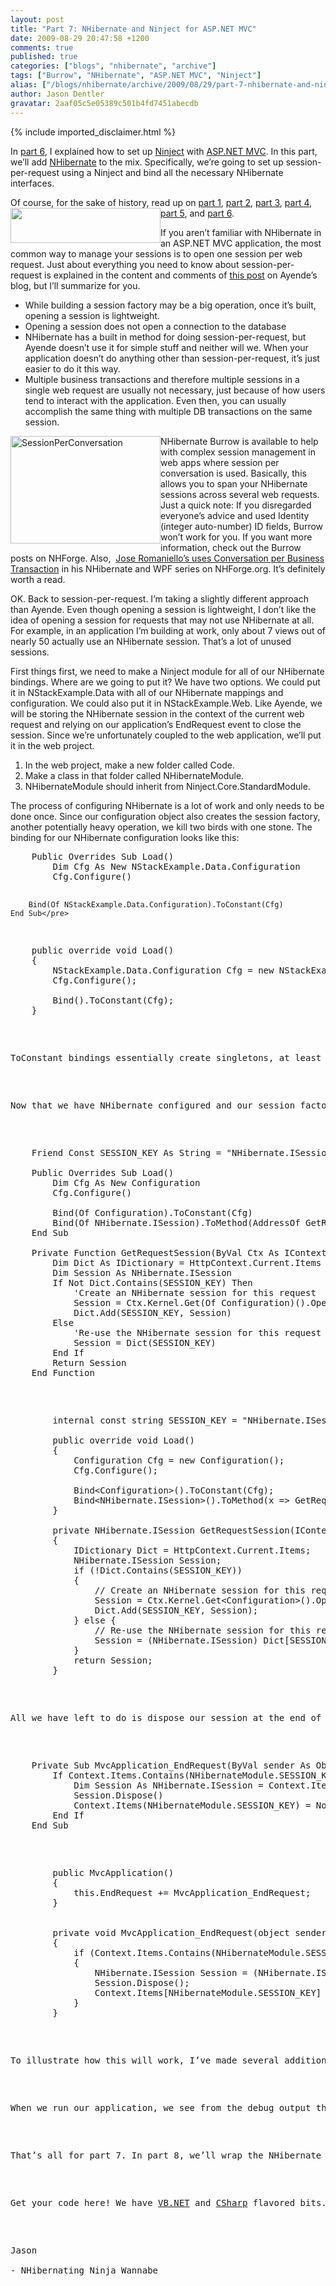 ```yaml
---
layout: post
title: "Part 7: NHibernate and Ninject for ASP.NET MVC"
date: 2009-08-29 20:47:58 +1200
comments: true
published: true
categories: ["blogs", "nhibernate", "archive"]
tags: ["Burrow", "NHibernate", "ASP.NET MVC", "Ninject"]
alias: ["/blogs/nhibernate/archive/2009/08/29/part-7-nhibernate-and-ninject-for-asp-net-mvc.aspx"]
author: Jason Dentler
gravatar: 2aaf05c5e05389c501b4fd7451abecdb
---
```

{% include imported_disclaimer.html %}
<p>In <a href="http://jasondentler.com/blog/2009/08/part-6-ninject-and-mvc-or-how-to-be-a-web-ninja/" target="_blank">part 6</a>, I explained how to set up <a href="http://ninject.org/" target="_blank">Ninject</a> with <a href="http://www.asp.net/mvc/" target="_blank">ASP.NET MVC</a>. In this part, we’ll add <a href="http://nhforge.org" target="_blank">NHibernate</a> to the mix. Specifically, we’re going to set up session-per-request using a Ninject and bind all the necessary NHibernate interfaces.</p>  <p>Of course, for the sake of history, read up on <a href="http://jasondentler.com/blog/2009/08/how-to-using-the-n-stack-part-1/" target="_blank">part 1</a>, <a href="http://jasondentler.com/blog/2009/08/how-to-using-the-n-stack-part-2/" target="_blank">part 2</a>, <a href="http://jasondentler.com/blog/2009/08/how-to-using-the-n-stack-part-3/" target="_blank">part 3</a>, <a href="http://jasondentler.com/blog/2009/08/how-to-using-the-n-stack-part-4/" target="_blank">part 4</a>, <a href="http://jasondentler.com/blog/2009/08/part-5-fixing-the-broken-stuff/" target="_blank">part 5</a>, and <a href="http://jasondentler.com/blog/2009/08/part-6-ninject-and-mvc-or-how-to-be-a-web-ninja/" target="_blank">part 6</a>. <img style="border-right-width: 0px; display: inline; border-top-width: 0px; border-bottom-width: 0px; margin-left: 0px; border-left-width: 0px; margin-right: 0px" border="0" align="left" src="http://nhforge.org/cfs-file.ashx/__key/CommunityServer.Components.SiteFiles/logos/NHLogoSmall.gif" width="240" height="56" /></p>  <p>If you aren’t familiar with NHibernate in an ASP.NET MVC application, the most common way to manage your sessions is to open one session per web request. Just about everything you need to know about session-per-request is explained in the content and comments of <a href="http://ayende.com/Blog/archive/2009/08/05/do-you-need-a-framework.aspx" target="_blank">this post</a> on Ayende’s blog, but I’ll summarize for you.</p>  <ul>   <li>While building a session factory may be a big operation, once it’s built, opening a session is lightweight. </li>    <li>Opening a session does not open a connection to the database </li>    <li>NHibernate has a built in method for doing session-per-request, but Ayende doesn’t use it for simple stuff and neither will we. When your application doesn’t do anything other than session-per-request, it’s just easier to do it this way. </li>    <li>Multiple business transactions and therefore multiple sessions in a single web request are usually not necessary, just because of how users tend to interact with the application. Even then, you can usually accomplish the same thing with multiple DB transactions on the same session. </li> </ul>  <p><img style="border-right-width: 0px; display: inline; border-top-width: 0px; border-bottom-width: 0px; margin-left: 0px; border-left-width: 0px; margin-right: 0px" border="0" alt="SessionPerConversation" align="left" src="http://nhforge.org/cfs-file.ashx/__key/CommunityServer.Blogs.Components.WeblogFiles/nhibernate/SessionPerConversation_5F00_thumb_5F00_7345BC5F.png" width="240" height="172" /></p>  <p>NHibernate Burrow is available to help with complex session management in web apps where session per conversation is used. Basically, this allows you to span your NHibernate sessions across several web requests. Just a quick note: If you disregarded everyone’s advice and used Identity (integer auto-number) ID fields, Burrow won’t work for you. If you want more information, check out the Burrow posts on NHForge. Also,&#160; <a href="http://nhforge.org/blogs/nhibernate/archive/2009/08/15/nhibernate-and-wpf-models-concept.aspx" target="_blank">Jose Romaniello’s uses Conversation per Business Transaction</a> in his NHibernate and WPF series on NHForge.org. It’s definitely worth a read.</p>  <p>OK. Back to session-per-request. I’m taking a slightly different approach than Ayende. Even though opening a session is lightweight, I don’t like the idea of opening a session for requests that may not use NHibernate at all. For example, in an application I’m building at work, only about 7 views out of nearly 50 actually use an NHibernate session. That’s a lot of unused sessions. </p>  <p>First things first, we need to make a Ninject module for all of our NHibernate bindings. Where are we going to put it? We have two options. We could put it in NStackExample.Data with all of our NHibernate mappings and configuration. We could also put it in NStackExample.Web. Like Ayende, we will be storing the NHibernate session in the context of the current web request and relying on our application’s EndRequest event to close the session. Since we’re unfortunately coupled to the web application, we’ll put it in the web project. </p>  <ol>   <li>In the web project, make a new folder called Code. </li>    <li>Make a class in that folder called NHibernateModule. </li>    <li>NHibernateModule should inherit from Ninject.Core.StandardModule. </li> </ol>  <p>The process of configuring NHibernate is a lot of work and only needs to be done once. Since our configuration object also creates the session factory, another potentially heavy operation, we kill two birds with one stone. The binding for our NHibernate configuration looks like this:</p>  <pre class="brush:vbnet">    Public Overrides Sub Load()
        Dim Cfg As New NStackExample.Data.Configuration
        Cfg.Configure()

        Bind(Of NStackExample.Data.Configuration).ToConstant(Cfg)
    End Sub</pre>

<pre class="brush:csharp&quot;">    public override void Load()
    {
        NStackExample.Data.Configuration Cfg = new NStackExample.Data.Configuration()
        Cfg.Configure();

        Bind<nstackexample.data.configuration>().ToConstant(Cfg);
    }</pre>

<p>ToConstant bindings essentially create singletons, at least within the scope of our Ninject kernel. Unlike true singletons, this isn’t evil because our tests are free to mock, replace, and re-implement them as necessary. </p>

<p>Now that we have NHibernate configured and our session factory built, we need to bind our NHibernate session. The scope of our session is somewhat complex (per-request). We could use the OnePerRequestBehavior of Ninject, but that <a href="http://stackoverflow.com/questions/536007/ninject-oneperrequestbehaviour-doesnt-seem-to-work-correctly" target="_blank">requires the registration of an IIS HTTP module</a>. Instead, we’ll just bind it to a method and manage it ourselves. This method will create up to one session per request. If a particular request doesn’t require a session, Ninject will never call the method, so an unnecessary session won’t be created. If a particular request asks for a session more than once, perhaps to build more than one DAO, the method will create a single session and use it throughout the web request. Here’s what our module looks like with the binding for our session:</p>

<pre class="brush:vbnet">    Friend Const SESSION_KEY As String = &quot;NHibernate.ISession&quot;

    Public Overrides Sub Load()
        Dim Cfg As New Configuration
        Cfg.Configure()

        Bind(Of Configuration).ToConstant(Cfg)
        Bind(Of NHibernate.ISession).ToMethod(AddressOf GetRequestSession)
    End Sub

    Private Function GetRequestSession(ByVal Ctx As IContext) As NHibernate.ISession
        Dim Dict As IDictionary = HttpContext.Current.Items
        Dim Session As NHibernate.ISession
        If Not Dict.Contains(SESSION_KEY) Then
            'Create an NHibernate session for this request
            Session = Ctx.Kernel.Get(Of Configuration)().OpenSession()
            Dict.Add(SESSION_KEY, Session)
        Else
            'Re-use the NHibernate session for this request
            Session = Dict(SESSION_KEY)
        End If
        Return Session
    End Function</pre>

<pre class="brush:csharp">        internal const string SESSION_KEY = &quot;NHibernate.ISession&quot;;

        public override void Load()
        {
            Configuration Cfg = new Configuration();
            Cfg.Configure();

            Bind&lt;Configuration&gt;().ToConstant(Cfg);
            Bind&lt;NHibernate.ISession&gt;().ToMethod(x =&gt; GetRequestSession(x));
        }

        private NHibernate.ISession GetRequestSession(IContext Ctx)
        {
            IDictionary Dict = HttpContext.Current.Items;
            NHibernate.ISession Session;
            if (!Dict.Contains(SESSION_KEY)) 
            {
                // Create an NHibernate session for this request
                Session = Ctx.Kernel.Get&lt;Configuration&gt;().OpenSession();
                Dict.Add(SESSION_KEY, Session);
            } else {
                // Re-use the NHibernate session for this request
                Session = (NHibernate.ISession) Dict[SESSION_KEY];
            }
            return Session;
        }</pre>

<p>All we have left to do is dispose our session at the end of the request. Let's go back to the Global.asax codebehind.</p>

<pre class="brush:vbnet">    Private Sub MvcApplication_EndRequest(ByVal sender As Object, ByVal e As System.EventArgs) Handles Me.EndRequest
        If Context.Items.Contains(NHibernateModule.SESSION_KEY) Then
            Dim Session As NHibernate.ISession = Context.Items(NHibernateModule.SESSION_KEY)
            Session.Dispose()
            Context.Items(NHibernateModule.SESSION_KEY) = Nothing
        End If
    End Sub</pre>

<pre class="brush:csharp">        public MvcApplication()
        {
            this.EndRequest += MvcApplication_EndRequest;
        }


        private void MvcApplication_EndRequest(object sender, System.EventArgs e)
        {
            if (Context.Items.Contains(NHibernateModule.SESSION_KEY))
            {
                NHibernate.ISession Session = (NHibernate.ISession) Context.Items[NHibernateModule.SESSION_KEY];
                Session.Dispose();
                Context.Items[NHibernateModule.SESSION_KEY] = null;
            }
        }</pre>

<p>To illustrate how this will work, I’ve made several additions to the code download. I’ve added a BaseController and HomeController so we can begin to run our web application. I’ve also added a IStudentDao and ICourseDao interfaces to the core project and corresponding implementations in the Data project. I’ve bound the DAO interfaces to their corresponding implementations and added debug statements to output exactly what’s happening with our session. Finally, I’ve set up a constructor in HomeController making it dependent on IStudentDao and ICourseDao. </p>

<p>When we run our application, we see from the debug output that the session is created when we create our IStudentDao. The session is reused to create our ICourseDao. This gives us everything we need to create the HomeController. The web request executes. When the request ends, the session is disposed. If you remove one of the Dao dependencies from HomeController, you’ll see that our session is created. It’s not reused because nothing else needs a session. If you remove both of the Dao dependencies from HomeController, you’ll see that our session is never even created. Since we didn’t create a session, we don’t dispose it when the web request ends.</p>

<p>That’s all for part 7. In part 8, we’ll wrap the NHibernate transaction for use in our controllers project and build a real DAO or two. </p>

<p>Get your code here! We have <a href="http://www.jasondentler.com/downloads/NStackExample.Part7.VBNET.zip" target="_blank">VB.NET</a> and <a href="http://www.jasondentler.com/downloads/NStackExample.Part7.CSharp.zip" target="_blank">CSharp</a> flavored bits. </p>

<p>Jason 
  <br />- NHibernating Ninja Wannabe</p>
